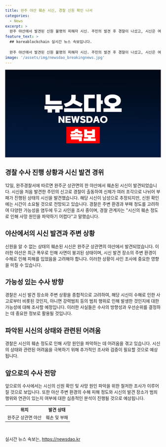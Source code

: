 ```yaml
---
title: 완주 야산 훼손 시신, 경찰 신원 확인 나서
categories:
  - News
excerpt: >
  완주 야산에서 발견된 신원 불명의 피해자 시신. 주민의 발견 후 경찰이 나섰고, 시신은 여러 조각으로 나뉘어 있었으며 신원 파악에 시간이 소요될 것으로 전망. 폭우로 인한 사면 붕괴 가능성과 강력범죄 연루 가능성을 조사 중. 심각한 훼손 상태로 사망 원인 파악이 어려운 상황.
feature_text: >
  ## koreablockchain 실시간 뉴스 속보입니다.

  완주 야산에서 발견된 신원 불명의 피해자 시신. 주민의 발견 후 경찰이 나섰고, 시신은 여러 조각으로 나뉘어 있었으며 신원 파악에 시간이 소요될 것으로 전망. 폭우로 인한 사면 붕괴 가능성과 강력범죄 연루 가능성을 조사 중. 심각한 훼손 상태로 사망 원인 파악이 어려운 상황.
image: '/assets/img/newsdao_breakingnews.jpg'
---
```


<p><img src="/assets/img/newsdao_breakingnews.jpg" alt="koreablockchain 속보" /></p>

<h2 data-ke-size="size26">경찰 수사 진행 상황과 시신 발견 경위</h2>

<p data-ke-size="size16">12일, 완주경찰서에 따르면 완주군 상관면의 한 야산에서 훼손된 시신이 발견되었습니다. 시신을 처음 발견한 주민의 신고로 경찰이 출동하여 신체가 여러 조각으로 나뉘어 부패가 진행된 상태의 시신을 발견했습니다. 해당 시신이 남성으로 추정되지만, 신원 확인에는 시간이 소요될 것으로 전망되고 있습니다. 경찰은 주변 환경과 부패 정도를 고려하여 다양한 가능성을 염두에 두고 사인을 조사 중이며, 경찰 관계자는 "시신의 훼손 정도로 인해 사망 원인을 파악하기 어렵다"고 말했습니다.</p>

<h2 data-ke-size="size26">야산에서의 시신 발견과 주변 상황</h2>

<p data-ke-size="size16">신원을 알 수 없는 상태의 훼손된 시신은 완주군 상관면의 야산에서 발견되었습니다. 이러한 야산은 최근 폭우로 인해 사면이 붕괴된 상태이며, 시신 발견 장소의 주변 환경이 수해로 인해 피해를 입었음을 고려해야 합니다. 이러한 상황이 사인 조사에 중요한 영향을 미칠 수 있습니다.</p>

<h2 data-ke-size="size26">가능성 있는 수사 방향</h2>

<p data-ke-size="size16">경찰은 시신 발견 장소와 주변 상황을 종합적으로 고려하여, 해당 시신이 수해로 인한 사고로부터 비롯된 것인지, 아니면 강력범죄 등의 범죄 행위로 인해 발생한 것인지에 대한 가능성에 대해 조사할 예정입니다. 이러한 사실들은 수사의 방향성과 우선순위를 결정하는 데 중요한 정보로 활용될 것입니다.</p>

<h2 data-ke-size="size26">파악된 시신의 상태와 관련된 어려움</h2>

<p data-ke-size="size16">경찰은 시신의 훼손 정도로 인해 사망 원인을 파악하는 데 어려움을 겪고 있습니다. 시신의 상태와 관련된 어려움을 극복하기 위해 추가적인 조사와 검증이 필요할 것으로 예상됩니다. </p>

<h2 data-ke-size="size26">앞으로의 수사 전망</h2>

<p data-ke-size="size16">앞으로의 수사에서는 시신의 신원 확인 및 사망 원인 파악을 위한 철저한 조사가 이루어질 것으로 보입니다. 또한 야산 주변 환경의 수해 피해 정도와 시신의 발견 장소가 범죄 행위와 연관이 있는지 여부에 대한 심층적인 분석이 진행될 것으로 예상됩니다.</p>

<table>
    <tbody>
        <tr>
            <td style="text-align: center; height: 17px;"><b>위치</b></td>
            <td style="text-align: center; height: 17px;"><b>발견 상태</b></td>
        </tr>
        <tr>
            <td style="text-align: center; height: 17px;">완주군 상관면 야산</td>
            <td style="text-align: center; height: 17px;">훼손 및 부패</td>
        </tr>
    </tbody>
</table>

<p data-ke-size="size16">&nbsp;</p>
실시간 뉴스 속보는, <a href="https://newsdao.kr" rel="dofollow">https://newsdao.kr</a>


